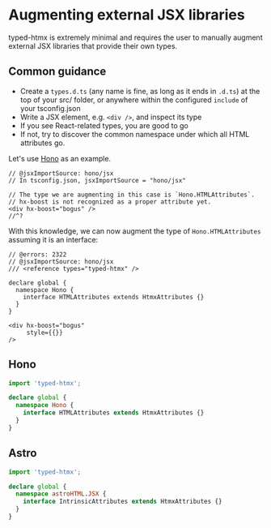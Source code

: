 # Augmenting external JSX libraries

typed-htmx is extremely minimal and requires the user to manually augment external JSX libraries that provide their own types.

## Common guidance

- Create a `types.d.ts` (any name is fine, as long as it ends in `.d.ts`) at the top of your src/ folder,
  or anywhere within the configured `include` of your tsconfig.json
- Write a JSX element, e.g. `<div />`, and inspect its type
- If you see React-related types, you are good to go
- If not, try to discover the common namespace under which all HTML attributes go.

Let's use [Hono](https://hono.dev/top) as an example.

```tsx twoslash
// @jsxImportSource: hono/jsx
// In tsconfig.json, jsxImportSource = "hono/jsx"

// The type we are augmenting in this case is `Hono.HTMLAttributes`.
// hx-boost is not recognized as a proper attribute yet.
<div hx-boost="bogus" />
//^?
```

With this knowledge, we can now augment the type of `Hono.HTMLAttributes` assuming it is an interface:

```tsx twoslash
// @errors: 2322
// @jsxImportSource: hono/jsx
/// <reference types="typed-htmx" />

declare global {
  namespace Hono {
    interface HTMLAttributes extends HtmxAttributes {}
  }
}

<div hx-boost="bogus"
     style={{}}
/>
```

## Hono

```ts twoslash
import 'typed-htmx';

declare global {
  namespace Hono {
    interface HTMLAttributes extends HtmxAttributes {}
  }
}
```

## Astro

```ts twoslash
import 'typed-htmx';

declare global {
  namespace astroHTML.JSX {
    interface IntrinsicAttributes extends HtmxAttributes {}
  }
}
```
